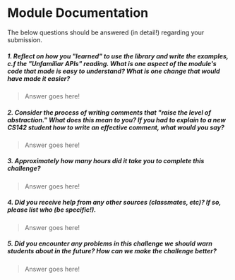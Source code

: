 # Module Documentation

The below questions should be answered (in detail!) regarding your submission.

##### 1. Reflect on how you "learned" to use the library and write the examples, c.f the "Unfamiliar APIs" reading. What is one aspect of the module's code that made is easy to understand? What is one change that would have made it easier?
> Answer goes here!


##### 2. Consider the process of writing comments that "raise the level of abstraction." What does this mean to you? If you had to explain to a new CS142 student how to write an effective comment, what would you say? #####
> Answer goes here!


##### 3. Approximately how many hours did it take you to complete this challenge? #####
> Answer goes here!


##### 4. Did you receive help from any other sources (classmates, etc)? If so, please list who (be specific!). #####
> Answer goes here!


##### 5. Did you encounter any problems in this challenge we should warn students about in the future? How can we make the challenge better? #####
> Answer goes here!
